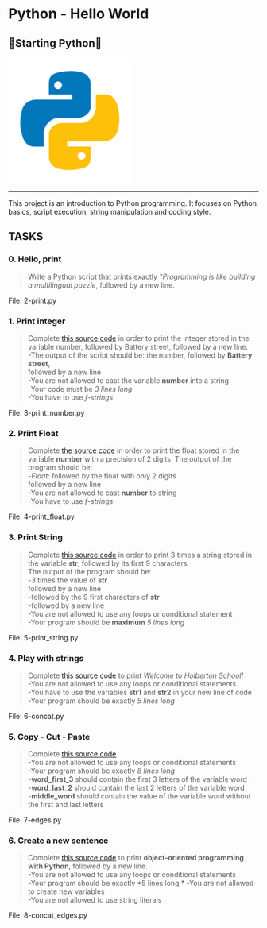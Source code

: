 # Python - Hello World


## 🐍Starting Python🐍

<img src="https://github.com/Entwoane/holbertonschool-higher_level_programming/blob/main/python-hello_world/asset/pngwing.com.png" width="50%" height="50%">

---

This project is an introduction to Python programming. It focuses on Python basics, script execution, string manipulation and coding style.

## TASKS

### 0. Hello, print
>Write a Python script that prints exactly *"Programming is like building a multilingual puzzle*, followed by a new line.  

File: 2-print.py

### 1. Print integer
> Complete [this source code](https://github.com/hs-hq/0x00.py/blob/main/3-print_number.py) in order to print the integer stored in the variable number, followed by Battery street, followed by a new line.  
    -The output of the script should be:
        the number, followed by **Battery street**,  
        followed by a new line  
    -You are not allowed to cast the variable **number** into a string  
    -Your code must be *3 lines long*  
    -You have to use *f-strings*  

File: 3-print_number.py

### 2. Print Float
> Complete [the source code](https://github.com/hs-hq/0x00.py/blob/main/4-print_float.py) in order to print the float stored in the variable **number** with a precision of 2 digits.
    The output of the program should be:  
        -*Float:* followed by the float with only 2 digits  
        followed by a new line  
    -You are not allowed to cast **number** to string  
    -You have to use *f-strings*

File:  4-print_float.py

### 3. Print String
> Complete [this source code](https://github.com/hs-hq/0x00.py/blob/main/5-print_string.py) in order to print 3 times a string stored in the variable **str**, followed by its first 9 characters.  
    The output of the program should be:  
        -*3* times the value of **str**  
        followed by a new line  
        -followed by the 9 first characters of **str**  
        -followed by a new line  
    -You are not allowed to use any loops or conditional statement  
    -Your program should be **maximum** *5 lines long*

File: 5-print_string.py

### 4. Play with strings
> Complete [this source code](https://github.com/hs-hq/0x00.py/blob/main/6-concat.py) to print *Welcome to Holberton School!*    
    -You are not allowed to use any loops or conditional statements.  
    -You have to use the variables **str1** and **str2** in your new line of code  
    -Your program should be exactly *5 lines long* 

File: 6-concat.py

### 5. Copy - Cut - Paste
> Complete [this source code](https://github.com/hs-hq/0x00.py/blob/main/7-edges.py)  
    -You are not allowed to use any loops or conditional statements  
    -Your program should be exactly *8 lines long*  
    -**word_first_3** should contain the first 3 letters of the variable word  
    -**word_last_2** should contain the last 2 letters of the variable word  
    -**middle_word** should contain the value of the variable word without the first and last letters

File: 7-edges.py

### 6. Create a new sentence
> Complete [this source code](https://github.com/hs-hq/0x00.py/blob/main/8-concat_edges.py) to print **object-oriented programming with Python**, followed by a new line.  
    -You are not allowed to use any loops or conditional statements  
    -Your program should be exactly *5 lines long * 
    -You are not allowed to create new variables  
    -You are not allowed to use string literals  

File: 8-concat_edges.py


[def]: g:\Documents\Prog\Python\Assets\pngwing.com.png